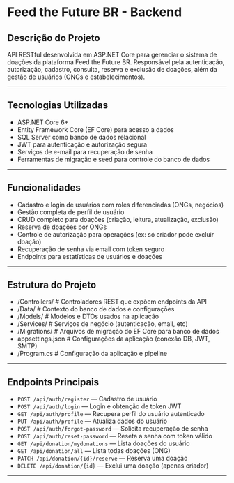 ﻿# Feed the Future BR - Backend

## Descrição do Projeto

API RESTful desenvolvida em ASP.NET Core para gerenciar o sistema de doações da plataforma Feed the Future BR. Responsável pela autenticação, autorização, cadastro, consulta, reserva e exclusão de doações, além da gestão de usuários (ONGs e estabelecimentos).

---

## Tecnologias Utilizadas

- ASP.NET Core 6+
- Entity Framework Core (EF Core) para acesso a dados
- SQL Server como banco de dados relacional
- JWT para autenticação e autorização segura
- Serviços de e-mail para recuperação de senha
- Ferramentas de migração e seed para controle do banco de dados

---

## Funcionalidades

- Cadastro e login de usuários com roles diferenciadas (ONGs, negócios)
- Gestão completa de perfil de usuário
- CRUD completo para doações (criação, leitura, atualização, exclusão)
- Reserva de doações por ONGs
- Controle de autorização para operações (ex: só criador pode excluir doação)
- Recuperação de senha via email com token seguro
- Endpoints para estatísticas de usuários e doações

---

## Estrutura do Projeto

- /Controllers/ # Controladores REST que expõem endpoints da API
- /Data/ # Contexto do banco de dados e configurações
- /Models/ # Modelos e DTOs usados na aplicação
- /Services/ # Serviços de negócio (autenticação, email, etc)
- /Migrations/ # Arquivos de migração do EF Core para banco de dados
- appsettings.json # Configurações da aplicação (conexão DB, JWT, SMTP)
- /Program.cs # Configuração da aplicação e pipeline
---

## Endpoints Principais

- `POST /api/auth/register` — Cadastro de usuário
- `POST /api/auth/login` — Login e obtenção de token JWT
- `GET /api/auth/profile` — Recupera perfil do usuário autenticado
- `PUT /api/auth/profile` — Atualiza dados do usuário
- `POST /api/auth/forgot-password` — Solicita recuperação de senha
- `POST /api/auth/reset-password` — Reseta a senha com token válido
- `GET /api/donation/mydonations` — Lista doações do usuário
- `GET /api/donation/all` — Lista todas doações (ONG)
- `PATCH /api/donation/{id}/reserve` — Reserva uma doação
- `DELETE /api/donation/{id}` — Exclui uma doação (apenas criador)

---